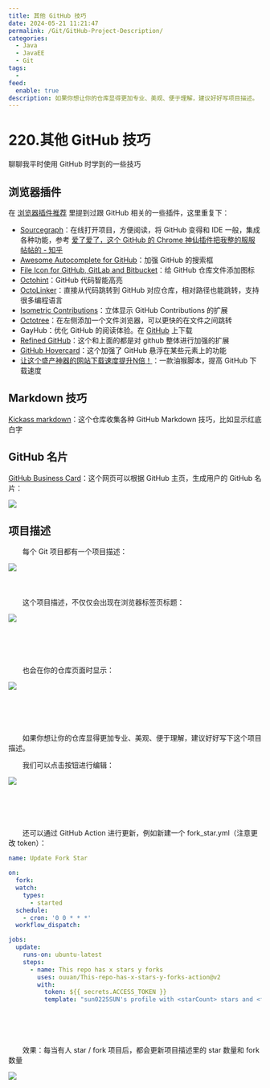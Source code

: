 ```yaml
---
title: 其他 GitHub 技巧
date: 2024-05-21 11:21:47
permalink: /Git/GitHub-Project-Description/
categories:
  - Java
  - JavaEE
  - Git
tags:
  - 
feed:
  enable: true
description: 如果你想让你的仓库显得更加专业、美观、便于理解，建议好好写项目描述。
---
```

# 220.其他 GitHub 技巧


聊聊我平时使用 GitHub 时学到的一些技巧

<!-- more -->

## 浏览器插件

在 [浏览器插件推荐](https://www.peterjxl.com/Browser/extension-recommendation/) 里提到过跟 GitHub 相关的一些插件，这里重复下：

* [Sourcegraph](https://chromewebstore.google.com/detail/sourcegraph/dgjhfomjieaadpoljlnidmbgkdffpack)：在线打开项目，方便阅读，将 GitHub 变得和 IDE 一般，集成各种功能，参考 [爱了爱了，这个 GitHub 的 Chrome 神仙插件把我整的服服帖帖的 - 知乎](https://zhuanlan.zhihu.com/p/108088403)
* [Awesome Autocomplete for GitHub](https://chrome.google.com/webstore/detail/awesome-autocomplete-for/djkfdjpoelphhdclfjhnffmnlnoknfnd)：加强 GitHub 的搜索框
* [File Icon for GitHub, GitLab and Bitbucket](https://chrome.google.com/webstore/detail/file-icon-for-github-gitl/ficfmibkjjnpogdcfhfokmihanoldbfe)：给 GitHub 仓库文件添加图标
* [Octohint](https://chrome.google.com/webstore/detail/octohint/hbkpjkfdheainjkkebeoofkpgddnnbpk)：GitHub 代码智能高亮
* [OctoLinker](https://chrome.google.com/webstore/detail/octolinker/jlmafbaeoofdegohdhinkhilhclaklkp)：直接从代码跳转到 GitHub 对应仓库，相对路径也能跳转，支持很多编程语言
* [Isometric Contributions](https://chrome.google.com/webstore/detail/isometric-contributions/mjoedlfflcchnleknnceiplgaeoegien)：立体显示 GitHub Contributions 的扩展
* [Octotree](https://chrome.google.com/webstore/detail/octotree/bkhaagjahfmjljalopjnoealnfndnagc)：在左侧添加一个文件浏览器，可以更快的在文件之间跳转
* GayHub：优化 GitHub 的阅读体验。在 [GitHub]() 上下载
* [Refined GitHub](https://chrome.google.com/webstore/detail/refined-github/hlepfoohegkhhmjieoechaddaejaokhf)：这个和上面的都是对 github 整体进行加强的扩展
* [GitHub Hovercard](https://chrome.google.com/webstore/detail/github-hovercard/mmoahbbnojgkclgceahhakhnccimnplk)：这个加强了 GitHub 悬浮在某些元素上的功能
* [让这个盛产神器的网站下载速度提升N倍！](https://mp.weixin.qq.com/s/0Ngd5Iz6CLyNeZpcUSOnaQ)：一款油猴脚本，提高 GitHub 下载速度

## Markdown 技巧

[Kickass markdown](https://github.com/Olwiba/Kickass-markdown)：这个仓库收集各种 GitHub Markdown 技巧，比如显示红底白字



## GitHub 名片


[GitHub Business Card](https://scastiel.dev/github-card)：这个网页可以根据 GitHub 主页，生成用户的 GitHub 名片：

![](https://image.peterjxl.com/blog/image-20230805221203-58p0t0l.png)


## 项目描述

　　每个 Git 项目都有一个项目描述：

​![](https://image.peterjxl.com/blog/image-20240520175731-ru7qb3v.png)​

　　‍

　　这个项目描述，不仅仅会出现在浏览器标签页标题：

​![](https://image.peterjxl.com/blog/image-20240520180059-d6v778c.png)​

　　‍

　　‍

　　也会在你的仓库页面时显示：

​![](https://image.peterjxl.com/blog/image-20240520180116-jwttq01.png)​

　　‍

　　‍

　　如果你想让你的仓库显得更加专业、美观、便于理解，建议好好写下这个项目描述。

　　我们可以点击按钮进行编辑：

​![](https://image.peterjxl.com/blog/image-20240520180243-gjo2dew.png)​

　　‍

　　‍

　　还可以通过 GitHub Action 进行更新，例如新建一个 fork_star.yml（注意更改 token）：

```yaml
name: Update Fork Star

on:
  fork:
  watch:
    types:
      - started
  schedule:
    - cron: '0 0 * * *'
  workflow_dispatch:

jobs:
  update:
    runs-on: ubuntu-latest
    steps:
      - name: This repo has x stars y forks
        uses: ouuan/This-repo-has-x-stars-y-forks-action@v2
        with:
          token: ${{ secrets.ACCESS_TOKEN }}
          template: "sun0225SUN's profile with <starCount> stars and <forkCount> forks 🎉"
```

　　‍

　　‍

　　效果：每当有人 star / fork 项目后，都会更新项目描述里的 star 数量和 fork 数量

​![](https://image.peterjxl.com/blog/image-20240520180601-ljznmrv.png)​

　　‍

　　‍

　　‍
